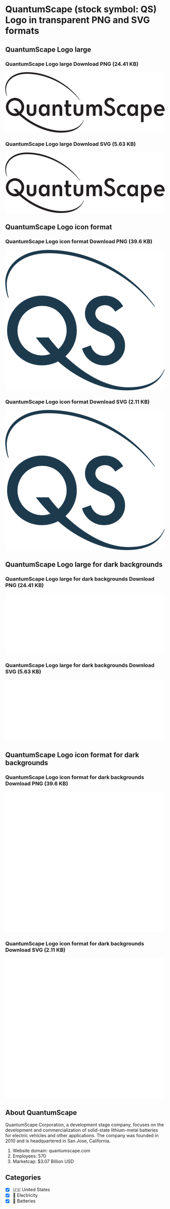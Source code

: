# QuantumScape (stock symbol: QS) Logo in transparent PNG and SVG formats

## QuantumScape Logo large

### QuantumScape Logo large Download PNG (24.41 KB)

![QuantumScape Logo large Download PNG (24.41 KB)](/img/orig/QS_BIG-6e8e95aa.png)

### QuantumScape Logo large Download SVG (5.63 KB)

![QuantumScape Logo large Download SVG (5.63 KB)](/img/orig/QS_BIG-978dbe4d.svg)

## QuantumScape Logo icon format

### QuantumScape Logo icon format Download PNG (39.6 KB)

![QuantumScape Logo icon format Download PNG (39.6 KB)](/img/orig/QS-b3586a03.png)

### QuantumScape Logo icon format Download SVG (2.11 KB)

![QuantumScape Logo icon format Download SVG (2.11 KB)](/img/orig/QS-a2f25213.svg)

## QuantumScape Logo large for dark backgrounds

### QuantumScape Logo large for dark backgrounds Download PNG (24.41 KB)

![QuantumScape Logo large for dark backgrounds Download PNG (24.41 KB)](/img/orig/QS_BIG.D-bd38ba92.png)

### QuantumScape Logo large for dark backgrounds Download SVG (5.63 KB)

![QuantumScape Logo large for dark backgrounds Download SVG (5.63 KB)](/img/orig/QS_BIG.D-e22eea46.svg)

## QuantumScape Logo icon format for dark backgrounds

### QuantumScape Logo icon format for dark backgrounds Download PNG (39.6 KB)

![QuantumScape Logo icon format for dark backgrounds Download PNG (39.6 KB)](/img/orig/QS.D-d1f94356.png)

### QuantumScape Logo icon format for dark backgrounds Download SVG (2.11 KB)

![QuantumScape Logo icon format for dark backgrounds Download SVG (2.11 KB)](/img/orig/QS.D-05bfe805.svg)

## About QuantumScape

QuantumScape Corporation, a development stage company, focuses on the development and commercialization of solid-state lithium-metal batteries for electric vehicles and other applications. The company was founded in 2010 and is headquartered in San Jose, California.

1. Website domain: quantumscape.com
2. Employees: 570
3. Marketcap: $3.07 Billion USD


## Categories
- [x] 🇺🇸 United States
- [x] 🔋 Electricity
- [x] 🔋 Batteries
